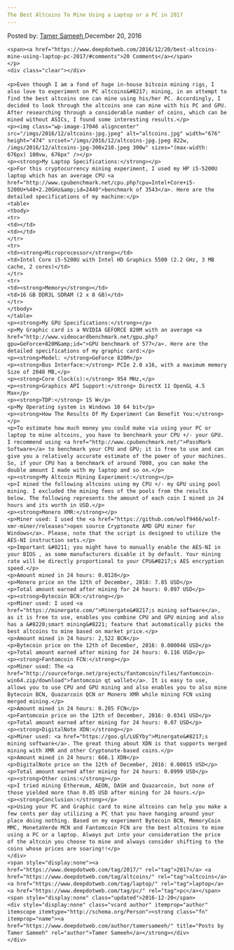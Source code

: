 ```yaml
---
The Best Altcoins To Mine Using a Laptop or a PC in 2017
---
```

<article class="post-listing post-17038 post type-post status-publish format-standard has-post-thumbnail hentry  tag-3676 tag-altcoins tag-laptop tag-pc">
    <div class="post-inner">
        <span>Posted by: <a href="https://www.deepdotweb.com/author/tamersameeh/" title="">Tamer Sameeh </a></span>
    <span>December 20, 2016</span>
    
    <span><a href="https://www.deepdotweb.com/2016/12/20/best-altcoins-mine-using-laptop-pc-2017/#comments">20 Comments</a></span>
    </p>
    <div class="clear"></div>
    
    <p>Even though I am a fond of huge in-house bitcoin mining rigs, I also love to experiment on PC altcoins&#8217; mining, in an attempt to find the best altcoins one can mine using his/her PC. Accordingly, I decided to look through the altcoins one can mine with his PC and GPU. After researching through a considerable number of coins, which can be mined without ASICs, I found some interesting results.</p>
    <p><img class="wp-image-17046 aligncenter" src="/imgs/2016/12/altcoins-jpg.jpeg" alt="altcoins.jpg" width="676" height="474" srcset="/imgs/2016/12/altcoins-jpg.jpeg 822w, /imgs/2016/12/altcoins-jpg-300x210.jpeg 300w" sizes="(max-width: 676px) 100vw, 676px" /></p>
    <p><strong>My Laptop Specifications:</strong></p>
    <p>For this cryptocurrency mining experiment, I used my HP i5-5200U laptop which has an average CPU <a href="http://www.cpubenchmark.net/cpu.php?cpu=Intel+Core+i5-5200U+%40+2.20GHz&amp;id=2440">benchmark of 3543</a>. Here are the detailed specifications of my machine:</p>
    <table>
    <tbody>
    <tr>
    <td></td>
    <td></td>
    </tr>
    <tr>
    <td><strong>Microprocessor</strong></td>
    <td>Intel Core i5-5200U with Intel HD Graphics 5500 (2.2 GHz, 3 MB cache, 2 cores)</td>
    </tr>
    <tr>
    <td><strong>Memory</strong></td>
    <td>16 GB DDR3L SDRAM (2 x 8 GB)</td>
    </tr>
    </tbody>
    </table>
    <p><strong>My GPU Specifications:</strong></p>
    <p>My Graphic card is a NVIDIA GEFORCE 820M with an average <a href="http://www.videocardbenchmark.net/gpu.php?gpu=GeForce+820M&amp;id=">GPU benchmark of 577</a>. Here are the detailed specifications of my graphic card:</p>
    <p><strong>Model: </strong>GeForce 820M</p>
    <p><strong>Bus Interface:</strong> PCIe 2.0 x16, with a maximum memory Size of 2048 MB,</p>
    <p><strong>Core Clock(s):</strong> 954 MHz,</p>
    <p><strong>Graphics API Support:</strong> DirectX 11 OpenGL 4.5 Max</p>
    <p><strong>TDP:</strong> 15 W</p>
    <p>My Operating system is Windows 10 64 bit</p>
    <p><strong>How The Results Of My Experiment Can Benefit You:</strong></p>
    <p>To estimate how much money you could make via using your PC or laptop to mine altcoins, you have to benchmark your CPU +/- your GPU. I recommend using <a href="http://www.cpubenchmark.net/">PassMark Software</a> to benchmark your CPU and GPU; it is free to use and can give you a relatively accurate estimate of the power of your machines. So, if your CPU has a benchmark of around 7000, you can make the double amount I made with my laptop and so on.</p>
    <p><strong>My Altcoin Mining Experiment:</strong></p>
    <p>I mined the following altcoins using my CPU +/- my GPU using pool mining. I excluded the mining fees of the pools from the results below. The following represents the amount of each coin I mined in 24 hours and its worth in USD.</p>
    <p><strong>Monero XMR:</strong></p>
    <p>Miner used: I used the <a href="https://github.com/wolf9466/wolf-xmr-miner/releases">open source Cryptonote AMD GPU miner for Windows</a>. Please, note that the script is designed to utilize the AES-NI instruction sets.</p>
    <p>Important &#8211; you might have to manually enable the AES-NI in your BIOS , as some manufacturers disable it by default. Your mining rate will be directly proportional to your CPU&#8217;s AES encryption speed.</p>
    <p>Amount mined in 24 hours: 0.0128</p>
    <p>Monero price on the 12th of December, 2016: 7.85 USD</p>
    <p>Total amount earned after mining for 24 hours: 0.097 USD</p>
    <p><strong>Bytecoin BCN:</strong></p>
    <p>Miner used: I used <a href="https://minergate.com/">Minergate&#8217;s mining software</a>, as it is free to use, enables you combine CPU and GPU mining and also has a &#8220;smart mining&#8221; feature that automatically picks the best altcoins to mine based on market price.</p>
    <p>Amount mined in 24 hours: 2,522 BCN</p>
    <p>Bytecoin price on the 12th of December, 2016: 0.000046 USD</p>
    <p>Total amount earned after mining for 24 hours: 0.116 USD</p>
    <p><strong>Fantomcoin FCN:</strong></p>
    <p>Miner used: The <a href="http://sourceforge.net/projects/fantomcoin/files/fantomcoin-win64.zip/download">fantomcoin qt wallet</a>. It is easy to use, allows you to use CPU and GPU mining and also enables you to also mine Bytecoin BCN, Quazarcoin QCN or Monero XMR while mining FCN using merged mining.</p>
    <p>Amount mined in 24 hours: 0.205 FCN</p>
    <p>Fantomcoin price on the 12th of December, 2016: 0.0341 USD</p>
    <p>Total amount earned after mining for 24 hours: 0.07 USD</p>
    <p><strong>DigitalNote XDN:</strong></p>
    <p>Miner used: <a href="https://goo.gl/LUEYby">Minergate&#8217;s mining software</a>. The great thing about XDN is that supports merged mining with XMR and other Cryptonote-based coins.</p>
    <p>Amount mined in 24 hours: 666.1 XDN</p>
    <p>DigitalNote price on the 12th of December, 2016: 0.00015 USD</p>
    <p>Total amount earned after mining for 24 hours: 0.0999 USD</p>
    <p><strong>Other coins:</strong></p>
    <p>I tried mining Ethereum, AEON, DASH and Quazarcoin, but none of those yielded more than 0.05 USD after mining for 24 hours.</p>
    <p><strong>Conclusion:</strong></p>
    <p>Using your PC and Graphic card to mine altcoins can help you make a few cents per day utilizing a PC that you have hanging around your place doing nothing. Based on my experiment Bytecoin BCN, MemoryCoin MMC, MonetaVerde MCN and Fantomcoin FCN are the best altcoins to mine using a PC or a laptop. Always put into your consideration the price of the altcoin you choose to mine and always consider shifting to the coins whose prices are soaring!!</p>
    </div>
    <span style="display:none"><a href="https://www.deepdotweb.com/tag/2017/" rel="tag">2017</a> <a href="https://www.deepdotweb.com/tag/altcoins/" rel="tag">altcoins</a> <a href="https://www.deepdotweb.com/tag/laptop/" rel="tag">laptop</a> <a href="https://www.deepdotweb.com/tag/pc/" rel="tag">pc</a></span> <span style="display:none" class="updated">2016-12-20</span>
    <div style="display:none" class="vcard author" itemprop="author" itemscope itemtype="http://schema.org/Person"><strong class="fn" itemprop="name"><a href="https://www.deepdotweb.com/author/tamersameeh/" title="Posts by Tamer Sameeh" rel="author">Tamer Sameeh</a></strong></div>
    </div>
</article>

